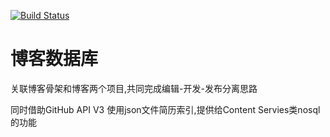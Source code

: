 [![Build Status](https://travis-ci.org/yeanzhi/blog-database.svg?branch=master)](https://travis-ci.org/yeanzhi/blog-database)

# 博客数据库

关联博客骨架和博客两个项目,共同完成编辑-开发-发布分离思路

同时借助GitHub API V3 使用json文件简历索引,提供给Content Servies类nosql的功能

